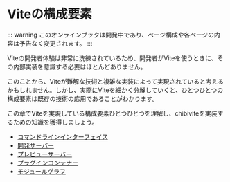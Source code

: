 # Viteの構成要素

::: warning
このオンラインブックは開発中であり、ページ構成や各ページの内容は予告なく変更されます。
:::

Viteの開発者体験は非常に洗練されているため、開発者がViteを使うときに、その内部実装を意識する必要はほとんどありません。

このことから、Viteが難解な技術と複雑な実装によって実現されていると考えるかもしれません。しかし、実際にViteを細かく分解していくと、ひとつひとつの構成要素は既存の技術の応用であることがわかります。

この章でViteを実現している構成要素ひとつひとつを理解し、chibiviteを実装するための知識を獲得しましょう。

- [コマンドラインインターフェイス](/ja/concepts/command-line-interface)
- [開発サーバー](/ja/concepts/dev-server)
- [プレビューサーバー](/ja/concepts/preview-server)
- [プラグインコンテナー](/ja/concepts/plugin-container)
- [モジュールグラフ](/ja/concepts/module-graph)
